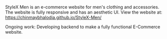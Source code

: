 StyleX Men is an e-commerce website for men's clothing and accessories. The website is fully responsive and has an aesthetic UI. View the website at:
https://chinmaybhalodia.github.io/StyleX-Men/

Ongoing work: Developing backend to make a fully functional E-Commerce website.
